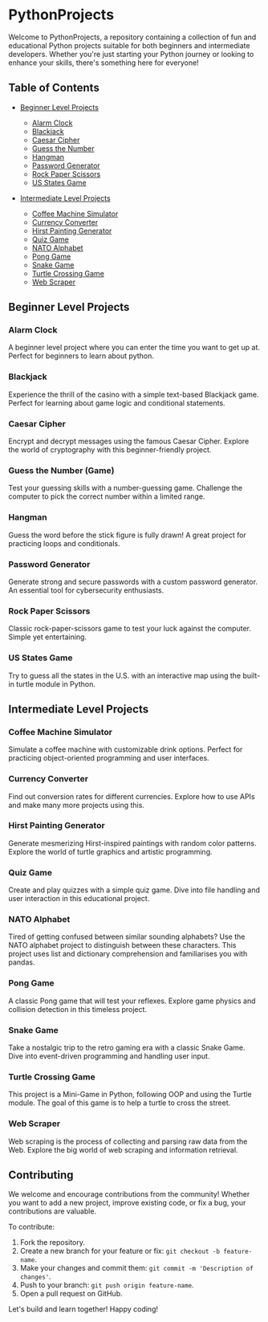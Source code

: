 # PythonProjects

Welcome to PythonProjects, a repository containing a collection of fun and educational Python projects suitable for both beginners and intermediate developers. Whether you're just starting your Python journey or looking to enhance your skills, there's something here for everyone!

## Table of Contents

- [Beginner Level Projects](#beginner-level-projects)
  - [Alarm Clock](#alarm-clock)
  - [Blackjack](#blackjack)
  - [Caesar Cipher](#caesar-cipher)
  - [Guess the Number](#guess-the-number-game)
  - [Hangman](#hangman)
  - [Password Generator](#password-generator)
  - [Rock Paper Scissors](#rock-paper-scissors)
  - [US States Game](#us-states-game)
  
- [Intermediate Level Projects](#intermediate-level-projects)
  - [Coffee Machine Simulator](#coffee-machine-simulator)
  - [Currency Converter](#currency-converter)
  - [Hirst Painting Generator](#hirst-painting-generator)
  - [Quiz Game](#quiz-game)
  - [NATO Alphabet](#nato-alphabet)
  - [Pong Game](#pong-game)
  - [Snake Game](#snake-game)
  - [Turtle Crossing Game](#turtle-crossing-game)
  - [Web Scraper](#web-scraper)

## Beginner Level Projects

### Alarm Clock 
A beginner level project where you can enter the time you want to get up at. Perfect for beginners to learn about python.

### Blackjack
Experience the thrill of the casino with a simple text-based Blackjack game. Perfect for learning about game logic and conditional statements.

### Caesar Cipher
Encrypt and decrypt messages using the famous Caesar Cipher. Explore the world of cryptography with this beginner-friendly project.

### Guess the Number (Game)
Test your guessing skills with a number-guessing game. Challenge the computer to pick the correct number within a limited range.

### Hangman
Guess the word before the stick figure is fully drawn! A great project for practicing loops and conditionals.

### Password Generator
Generate strong and secure passwords with a custom password generator. An essential tool for cybersecurity enthusiasts.

### Rock Paper Scissors
Classic rock-paper-scissors game to test your luck against the computer. Simple yet entertaining.

### US States Game
Try to guess all the states in the U.S. with an interactive map using the built-in turtle module in Python.

## Intermediate Level Projects

### Coffee Machine Simulator
Simulate a coffee machine with customizable drink options. Perfect for practicing object-oriented programming and user interfaces.

### Currency Converter
Find out conversion rates for different currencies. Explore how to use APIs and make many more projects using this.

### Hirst Painting Generator
Generate mesmerizing Hirst-inspired paintings with random color patterns. Explore the world of turtle graphics and artistic programming.

### Quiz Game
Create and play quizzes with a simple quiz game. Dive into file handling and user interaction in this educational project.

### NATO Alphabet
Tired of getting confused between similar sounding alphabets? Use the NATO alphabet project to distinguish between these characters. This project uses list and dictionary comprehension and familiarises you with pandas.

### Pong Game
A classic Pong game that will test your reflexes. Explore game physics and collision detection in this timeless project.

### Snake Game
Take a nostalgic trip to the retro gaming era with a classic Snake Game. Dive into event-driven programming and handling user input.

### Turtle Crossing Game
This project is a Mini-Game in Python, following OOP and using the Turtle module. The goal of this game is to help a turtle to cross the street.

### Web Scraper
Web scraping is the process of collecting and parsing raw data from the Web. Explore the big world of web scraping and information retrieval.

## Contributing

We welcome and encourage contributions from the community! Whether you want to add a new project, improve existing code, or fix a bug, your contributions are valuable.

To contribute:
1. Fork the repository.
2. Create a new branch for your feature or fix: `git checkout -b feature-name`.
3. Make your changes and commit them: `git commit -m 'Description of changes'`.
4. Push to your branch: `git push origin feature-name`.
5. Open a pull request on GitHub.

Let's build and learn together! Happy coding!
